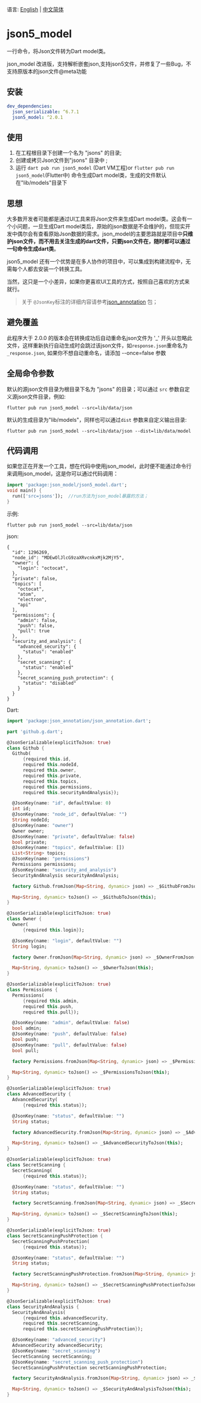 
语言: [English](README.md) | [中文简体](README-ZH.md)


# json5_model

一行命令，将Json文件转为Dart model类。  

json_model 改进版，支持解析嵌套json,支持json5文件，并修复了一些Bug，不支持原版本的json文件@meta功能


## 安装

```yaml
dev_dependencies:
  json_serializable: ^6.7.1
  json5_model: ^2.0.1
```

## 使用

1. 在工程根目录下创建一个名为 "jsons" 的目录;
2. 创建或拷贝Json文件到"jsons" 目录中 ;
3. 运行 `dart pub run json5_model` (Dart VM工程)or `flutter pub run json5_model`(Flutter中) 命令生成Dart model类，生成的文件默认在"lib/models"目录下

## 思想

大多数开发者可能都是通过UI工具来将Json文件来生成Dart model类。这会有一个小问题，一旦生成Dart model类后，原始的json数据是不会维护的，但现实开发中偶尔会有查看原始Json数据的需求。json_model的主要思路就是项目中**只维护json文件，而不用去关注生成的dart文件，只要json文件在，随时都可以通过一句命令生成dart类**。

json5_model 还有一个优势是在多人协作的项目中，可以集成到构建流程中，无需每个人都去安装一个转换工具。

当然，这只是一个小差异，如果你更喜欢UI工具的方式，按照自己喜欢的方式来就行。

> 关于 `@JsonKey`标注的详细内容请参考[json_annotation](https://pub.dev/packages/json_annotation) 包；

## 避免覆盖

此程序大于 2.0.0 的版本会在转换成功后自动重命名json文件为 '_' 开头以忽略此文件，这样重新执行自动生成时会跳过该json文件，如`response.json`重命名为`_response.json`, 如果你不想自动重命名，请添加 --once=false 参数

##  全局命令参数

默认的源json文件目录为根目录下名为 "jsons" 的目录；可以通过 `src` 参数自定义源json文件目录，例如:

```shell
flutter pub run json5_model --src=lib/data/json
```

默认的生成目录为"lib/models"，同样也可以通过`dist` 参数来自定义输出目录:

```shell
flutter pub run json5_model --src=lib/data/json --dist=lib/data/model
```


## 代码调用

如果您正在开发一个工具，想在代码中使用json_model，此时便不能通过命令行来调用json_model，这是你可以通过代码调用：

```dart
import 'package:json_model/json5_model.dart';
void main() {
  run(['src=jsons']);  //run方法为json_model暴露的方法；
}
```

示例:
```shell
flutter pub run json5_model --src=lib/data/json
```

json:
```json5
{
  "id": 1296269,
  "node_id": "MDEwOlJlcG9zaXRvcnkxMjk2MjY5",
  "owner": {
    "login": "octocat",
  },
  "private": false,
  "topics": [
    "octocat",
    "atom",
    "electron",
    "api"
  ],
  "permissions": {
    "admin": false,
    "push": false,
    "pull": true
  },
  "security_and_analysis": {
    "advanced_security": {
      "status": "enabled"
    },
    "secret_scanning": {
      "status": "enabled"
    },
    "secret_scanning_push_protection": {
      "status": "disabled"
    }
  }
}
```

Dart:
```dart
import 'package:json_annotation/json_annotation.dart';

part 'github.g.dart';

@JsonSerializable(explicitToJson: true)
class Github {
  Github(
      {required this.id,
      required this.nodeId,
      required this.owner,
      required this.private,
      required this.topics,
      required this.permissions,
      required this.securityAndAnalysis});

  @JsonKey(name: "id", defaultValue: 0)
  int id;
  @JsonKey(name: "node_id", defaultValue: "")
  String nodeId;
  @JsonKey(name: "owner")
  Owner owner;
  @JsonKey(name: "private", defaultValue: false)
  bool private;
  @JsonKey(name: "topics", defaultValue: [])
  List<String> topics;
  @JsonKey(name: "permissions")
  Permissions permissions;
  @JsonKey(name: "security_and_analysis")
  SecurityAndAnalysis securityAndAnalysis;

  factory Github.fromJson(Map<String, dynamic> json) => _$GithubFromJson(json);

  Map<String, dynamic> toJson() => _$GithubToJson(this);
}

@JsonSerializable(explicitToJson: true)
class Owner {
  Owner(
      {required this.login});

  @JsonKey(name: "login", defaultValue: "")
  String login;

  factory Owner.fromJson(Map<String, dynamic> json) => _$OwnerFromJson(json);

  Map<String, dynamic> toJson() => _$OwnerToJson(this);
}

@JsonSerializable(explicitToJson: true)
class Permissions {
  Permissions(
      {required this.admin,
      required this.push,
      required this.pull});

  @JsonKey(name: "admin", defaultValue: false)
  bool admin;
  @JsonKey(name: "push", defaultValue: false)
  bool push;
  @JsonKey(name: "pull", defaultValue: false)
  bool pull;

  factory Permissions.fromJson(Map<String, dynamic> json) => _$PermissionsFromJson(json);

  Map<String, dynamic> toJson() => _$PermissionsToJson(this);
}

@JsonSerializable(explicitToJson: true)
class AdvancedSecurity {
  AdvancedSecurity(
      {required this.status});

  @JsonKey(name: "status", defaultValue: "")
  String status;

  factory AdvancedSecurity.fromJson(Map<String, dynamic> json) => _$AdvancedSecurityFromJson(json);

  Map<String, dynamic> toJson() => _$AdvancedSecurityToJson(this);
}

@JsonSerializable(explicitToJson: true)
class SecretScanning {
  SecretScanning(
      {required this.status});

  @JsonKey(name: "status", defaultValue: "")
  String status;

  factory SecretScanning.fromJson(Map<String, dynamic> json) => _$SecretScanningFromJson(json);

  Map<String, dynamic> toJson() => _$SecretScanningToJson(this);
}

@JsonSerializable(explicitToJson: true)
class SecretScanningPushProtection {
  SecretScanningPushProtection(
      {required this.status});

  @JsonKey(name: "status", defaultValue: "")
  String status;

  factory SecretScanningPushProtection.fromJson(Map<String, dynamic> json) => _$SecretScanningPushProtectionFromJson(json);

  Map<String, dynamic> toJson() => _$SecretScanningPushProtectionToJson(this);
}

@JsonSerializable(explicitToJson: true)
class SecurityAndAnalysis {
  SecurityAndAnalysis(
      {required this.advancedSecurity,
      required this.secretScanning,
      required this.secretScanningPushProtection});

  @JsonKey(name: "advanced_security")
  AdvancedSecurity advancedSecurity;
  @JsonKey(name: "secret_scanning")
  SecretScanning secretScanning;
  @JsonKey(name: "secret_scanning_push_protection")
  SecretScanningPushProtection secretScanningPushProtection;

  factory SecurityAndAnalysis.fromJson(Map<String, dynamic> json) => _$SecurityAndAnalysisFromJson(json);

  Map<String, dynamic> toJson() => _$SecurityAndAnalysisToJson(this);
}

```
